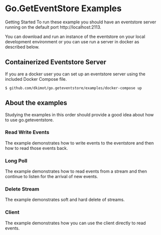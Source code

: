 # Go.GetEventStore Examples


Getting Started
To run these example you should have an eventstore server running on the default port http://localhost:2113.

You can download and run an instance of the eventstore on your local development environment or you can use run a server in docker as described below.

## Containerized Eventstore Server
If you are a docker user you can set up an eventstore server using the included Docker Compose file.

```
$ github.com/dkimot/go.geteventstore/examples/docker-compose up

```

## About the examples

Studying the examples in this order should provide a good idea about how to use go.geteventstore.

### Read Write Events
The example demonstrates how to write events to the eventstore and then how to read those events back.

### Long Poll
The example demonstrates how to read events from a stream and then continue to listen for the arrival of new events.

### Delete Stream
The example demonstrates soft and hard delete of streams.

### Client
The example demonstrates how you can use the client directly to read events.

